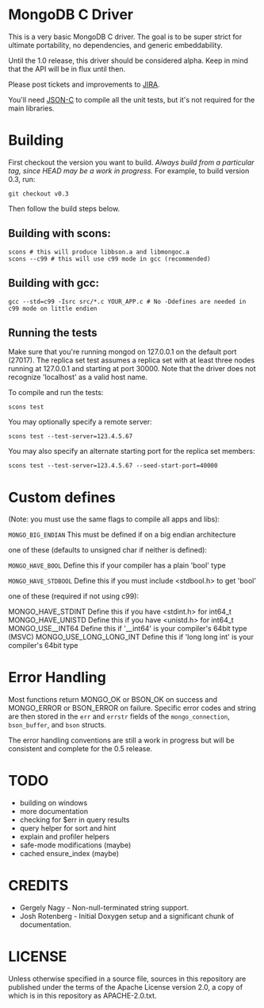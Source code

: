 # MongoDB C Driver

This is a very basic MongoDB C driver. The goal is to be super strict for ultimate portability,
no dependencies, and generic embeddability.

Until the 1.0 release, this driver should be considered alpha. Keep in mind that the API will be in flux until then.

Please post tickets and improvements to [JIRA](http://jira.mongodb.org/browse/CDRIVER).

You'll need [JSON-C](http://oss.metaparadigm.com/json-c/) to compile all the unit tests, but it's not required for the main libraries.

# Building

First checkout the version you want to build. *Always build from a particular tag, since HEAD may be
a work in progress.* For example, to build version 0.3, run:

    git checkout v0.3

Then follow the build steps below.

## Building with scons:
    scons # this will produce libbson.a and libmongoc.a
    scons --c99 # this will use c99 mode in gcc (recommended)

## Building with gcc:
    gcc --std=c99 -Isrc src/*.c YOUR_APP.c # No -Ddefines are needed in c99 mode on little endien

## Running the tests
Make sure that you're running mongod on 127.0.0.1 on the default port (27017). The replica set
test assumes a replica set with at least three nodes running at 127.0.0.1 and starting at port
30000. Note that the driver does not recognize 'localhost' as a valid host name.

To compile and run the tests:

    scons test

You may optionally specify a remote server:

    scons test --test-server=123.4.5.67

You may also specify an alternate starting port for the replica set members:

    scons test --test-server=123.4.5.67 --seed-start-port=40000

# Custom defines
(Note: you must use the same flags to compile all apps and libs):

`MONGO_BIG_ENDIAN`             This must be defined if on a big endian architecture

one of these (defaults to unsigned char if neither is defined):

`MONGO_HAVE_BOOL`              Define this if your compiler has a plain 'bool' type

`MONGO_HAVE_STDBOOL`           Define this if you must include <stdbool.h> to get 'bool'

one of these (required if not using c99):

MONGO_HAVE_STDINT            Define this if you have <stdint.h> for int64_t
MONGO_HAVE_UNISTD            Define this if you have <unistd.h> for int64_t
MONGO_USE__INT64             Define this if '__int64' is your compiler's 64bit type (MSVC)
MONGO_USE_LONG_LONG_INT      Define this if 'long long int' is your compiler's 64bit type

# Error Handling
Most functions return MONGO_OK or BSON_OK on success and MONGO_ERROR or BSON_ERROR on failure.
Specific error codes and string are then stored in the `err` and `errstr` fields of the
`mongo_connection`, `bson_buffer`, and `bson` structs.

The error handling conventions are still a work in progress but will be
consistent and complete for the 0.5 release.

# TODO
* building on windows
* more documentation
* checking for $err in query results
* query helper for sort and hint
* explain and profiler helpers
* safe-mode modifications (maybe)
* cached ensure_index (maybe)

# CREDITS

* Gergely Nagy - Non-null-terminated string support.
* Josh Rotenberg - Initial Doxygen setup and a significant chunk of documentation.

# LICENSE

Unless otherwise specified in a source file, sources in this
repository are published under the terms of the Apache License version
2.0, a copy of which is in this repository as APACHE-2.0.txt.
